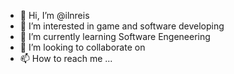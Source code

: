 - 👋 Hi, I’m @ilnreis
- 👀 I’m interested in game and software developing
- 🌱 I’m currently learning Software Engeneering
- 💞️ I’m looking to collaborate on 
- 📫 How to reach me ...

<!---
ilnreis/ilnreis is a ✨ special ✨ repository because its `README.md` (this file) appears on your GitHub profile.
You can click the Preview link to take a look at your changes.
--->

